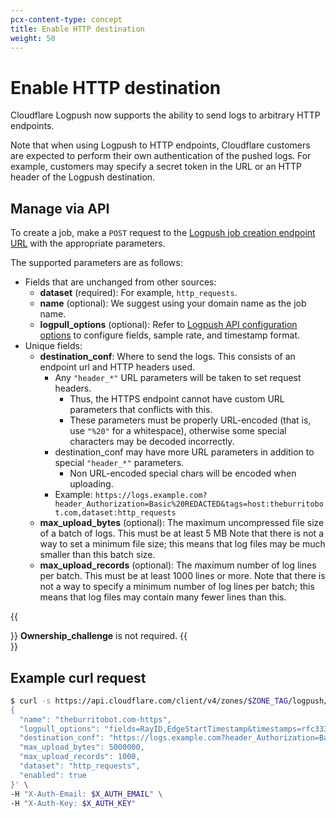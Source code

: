 ```yaml
---
pcx-content-type: concept
title: Enable HTTP destination 
weight: 50
---
```


# Enable HTTP destination

Cloudflare Logpush now supports the ability to send logs to arbitrary HTTP endpoints.

Note that when using Logpush to HTTP endpoints, Cloudflare customers are expected to perform their own authentication of the pushed logs. For example, customers may specify a secret token in the URL or an HTTP header of the Logpush destination.

## Manage via API

To create a job, make a `POST` request to the [Logpush job creation endpoint URL](/logs/get-started/logpush-configuration-api/understanding-logpush-api) with the appropriate parameters.

The supported parameters are as follows:

- Fields that are unchanged from other sources:
    - **dataset** (required): For example, `http_requests`.
    - **name** (optional): We suggest using your domain name as the job name.
    - **logpull_options** (optional): Refer to [Logpush API configuration options](https://developers.cloudflare.com/logs/reference/logpush-api-configuration/#options) to configure fields, sample rate, and timestamp format.
- Unique fields: 
    - **destination_conf**: Where to send the logs. This consists of an endpoint url and HTTP headers used.
        - Any `"header_*"` URL parameters will be taken to set request headers.
            - Thus, the HTTPS endpoint cannot have custom URL parameters that conflicts with this.
            - These parameters must be properly URL-encoded (that is, use `"%20"` for a whitespace), otherwise some special characters may be decoded incorrectly.
        - destination_conf may have more URL parameters in addition to special `"header_*"` parameters.
            - Non URL-encoded special chars will be encoded when uploading.
        - Example: `https://logs.example.com?header_Authorization=Basic%20REDACTED&tags=host:theburritobot.com,dataset:http_requests`
    - **max_upload_bytes** (optional): The maximum uncompressed file size of a batch of logs. This must be at least 5 MB Note that there is not a way to set a minimum file size; this means that log files may be much smaller than this batch size.
    - **max_upload_records** (optional): The maximum number of log lines per batch. This must be at least 1000 lines or more. Note that there is not a way to specify a minimum number of log lines per batch; this means that log files may contain many fewer lines than this.

{{<Aside type="note" header="Note">}}
**Ownership_challenge** is not required.
{{</Aside>}}


## Example curl request

```bash
$ curl -s https://api.cloudflare.com/client/v4/zones/$ZONE_TAG/logpush/jobs -X POST -d '
{
  "name": "theburritobot.com-https",
  "logpull_options": "fields=RayID,EdgeStartTimestamp&timestamps=rfc3339",
  "destination_conf": "https://logs.example.com?header_Authorization=Basic%20REDACTED&tags=host:theburritobot.com,dataset:http_requests",
  "max_upload_bytes": 5000000,
  "max_upload_records": 1000,
  "dataset": "http_requests",
  "enabled": true
}' \
-H "X-Auth-Email: $X_AUTH_EMAIL" \
-H "X-Auth-Key: $X_AUTH_KEY"
```